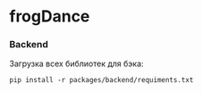 # frogDance

### Backend

Загрузка всех библиотек для бэка:

    pip install -r packages/backend/requiments.txt

